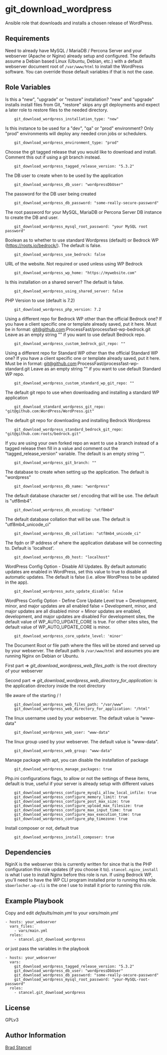 git_download_wordpress
======================

Ansible role that downloads and installs a chosen release of WordPress.

Requirements
------------

Need to already have MySQL / MariaDB / Percona Server and your webserver (Apache or Nginx) already setup and configured. The defaults assume a Debian based Linux (Ubuntu, Debian, etc.) with a default webserver document root of `/var/www/html` to install the WordPress software. You can override those default variables if that is not the case.

Role Variables
--------------

Is this a "new", "upgrade" or "restore" installation? "new" and "upgrade" installs install files from Git, "restore" skips any git deployments and expect a later role to restore files to the needed directory.

```
	git_download_wordpress_installation_type: "new"
```

Is this instance to be used for a "dev", "qa" or "prod" environment? Only "prod" environments will deploy any needed cron jobs or schedulers.

```
	git_download_wordpress_environment_type: "prod"
```

Choose the git tagged release that you would like to download and install. Comment this out if using a git branch instead.

```
	git_download_wordpress_tagged_release_version: "5.3.2"
```

The DB user to create when to be used by the application

```
	git_download_wordpress_db_user: "wordpressDbUser"
```

The password for the DB user being created

```
	git_download_wordpress_db_password: "some-really-secure-password"
```

The root password for your MySQL, MariaDB or Percona Server DB instance to create the DB and user.

```
	git_download_wordpress_mysql_root_password: "your MySQL root password"
```

Boolean as to whether to use standard Wordpress (default) or Bedrock WP (https://roots.io/bedrock/). The default is false.

```
	git_download_wordpress_use_bedrock: false
```

URL of the website. Not required or used unless using WP Bedrock

```
	git_download_wordpress_wp_home: "https://mywebsite.com"
```

Is this installation on a shared server? The default is false.

```
	git_download_wordpress_using_shared_server: false
```

PHP Version to use (default is 7.2)

```
    git_download_wordpress_php_version: 7.2
```

Using a different repo for Bedrock WP other than the official Bedrock one? 
If you have a client specific one or template already saved, put it here. Must be in format: git@github.com:ProcessFast/processfast-wp-bedrock.git
Leave as an empty string "" if you want to use default Bedrock repo.

```
    git_download_wordpress_custom_bedrock_git_repo: ""
```

Using a different repo for Standard WP other than the official Standard WP one? 
If you have a client specific one or template already saved, put it here. Must be in format: git@github.com:ProcessFast/processfast-wp-standard.git
Leave as an empty string "" if you want to use default Standard WP repo.

```
    git_download_wordpress_custom_standard_wp_git_repo: ""
```

The default git repo to use when downloading and installing a standard WP application

```
	git_download_standard_wordpress_git_repo: "git@github.com:WordPress/WordPress.git"
```

The default git repo for downloading and installing Bedrock Wordpress

```
	git_download_wordpress_standard_bedrock_git_repo: "git@github.com:roots/bedrock.git"
```

If you are using your own forked repo an want to use a branch instead of a tagged release then fill in a value and comment out the "tagged_release_version" variable. The default is an empty string "".

```
	git_download_wordpress_git_branch: ""
```

The database to create when setting up the application. The default is "wordpress"

```
	git_download_wordpress_db_name: "wordpress"
```

The default database character set / encoding that will be use. The default is "utf8mb4".

```
	git_download_wordpress_db_encoding: "utf8mb4"
```

The default database collation that will be use. The default is "utf8mb4_unicode_ci"

```
	git_download_wordpress_db_collation: "utf8mb4_unicode_ci"
```

The fqdn or IP address of where the application database will be connecting to. Default is 'localhost'.

```
	git_download_wordpress_db_host: "localhost"
```

WordPress Config Option - Disable All Updates. By default automatic updates are enabled in WordPress, set this value to true to disable all automatic updates. The default is false (i.e. allow WordPress to be updated in the app).

```
	git_download_wordpress_auto_update_disable: false
```

WordPress Config Option - Define Core Update Level
true  = Development, minor, and major updates are all enabled
false = Development, minor, and major updates are all disabled
minor = Minor updates are enabled, development, and major updates are disabled
For development sites, the default value of WP_AUTO_UPDATE_CORE is true. For other sites sites, the default value of WP_AUTO_UPDATE_CORE is minor.

```
	git_download_wordpress_core_update_level: 'minor'
```

The Document Root or file path where the files will be stored and served up by your webserver. The default path is `/var/www/html` and assumes you are running Nginx on Debian or Ubuntu.

First part => *git_download_wordpress_web_files_path:* is the root directory of your webserver

Second part =>  *git_download_wordpress_web_directory_for_application:* is the application directory inside the root directory

!Be aware of the starting / !

```
	git_download_wordpress_web_files_path: "/var/www"
	git_download_wordpress_web_directory_for_application: "/html"
```

The linux username used by your webserver. The default value is "www-data"

```
	git_download_wordpress_web_user: "www-data"
```
The linux group used by your webserver. The default value is "www-data".

```
	git_download_wordpress_web_group: "www-data"
```
Manage package with apt, you can disable the installation of package

```
	git_download_wordpress_manage_packages: true
```

Php.ini configurations flags, to allow or not the settings of these items, default is true, useful if your server is already setup with different values

```
	git_download_wordpress_configure_mysqli_allow_local_infile: true
	git_download_wordpress_configure_memory_limit: true
	git_download_wordpress_configure_post_max_size: true
	git_download_wordpress_configure_upload_max_filesize: true
	git_download_wordpress_configure_max_input_time: true
	git_download_wordpress_configure_max_execution_time: true
	git_download_wordpress_configure_php_timezone: true
```

Install composer or not, default true

```
	git_download_wordpress_install_composer: true
```


Dependencies
------------

NginX is the webserver this is currently written for since that is the PHP configuration this role updates (if you choose it to). `stancel.nginx_install` is what I use to install Nginx before this role is run. If using Bedrock WP, you'll need to have the WP CLI program installed prior to running this role. `sbaerlocher.wp-cli` is the one I use to install it prior to running this role.

Example Playbook
----------------

Copy and edit *defaults/main.yml* to your *vars/main.yml*

	- hosts: your_webserver
	  vars_files:
	    - vars/main.yml
	  roles:
	    - stancel.git_download_wordpress


or just pass the variables in the playbook


	- hosts: your_webserver 
	  vars:
		git_download_wordpress_tagged_release_version: "5.3.2"
		git_download_wordpress_db_user: "wordpressDbUser"
		git_download_wordpress_db_password: "some-really-secure-password"
		git_download_wordpress_mysql_root_password: "your-MySQL-root-password"
	  roles:
	    - stancel.git_download_wordpress

License
-------

GPLv3

Author Information
------------------

[Brad Stancel](https://github.com/stancel) 

